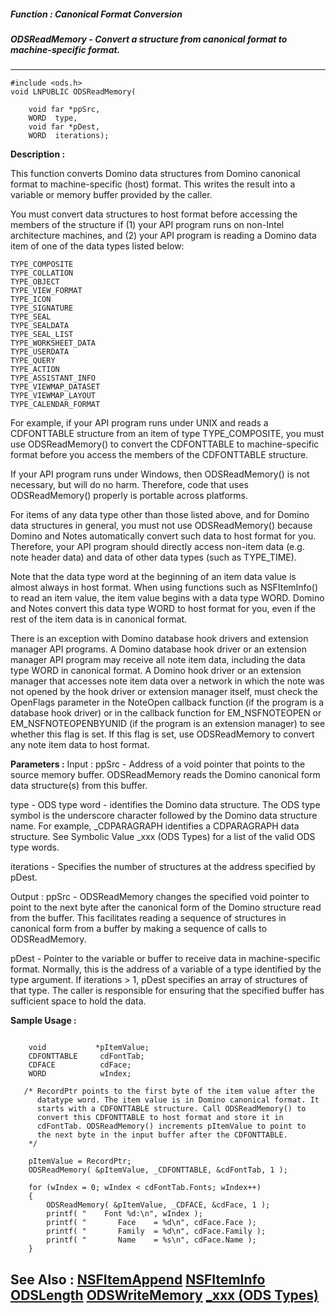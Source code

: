 ##### Function : Canonical Format Conversion
##### ODSReadMemory - Convert a structure from canonical format to machine-specific format.
---
```
#include <ods.h>
void LNPUBLIC ODSReadMemory(

	void far *ppSrc,
	WORD  type,
	void far *pDest,
	WORD  iterations);
```
**Description :**

This function converts Domino data structures from Domino canonical format to 
machine-specific (host) format. This writes the result into a variable or 
memory buffer provided by the caller.

You must convert data structures to host format before accessing the members of 
the structure if (1) your API program runs on non-Intel architecture machines, 
and (2) your API program is reading a Domino data item of one of the data types 
listed below:

    TYPE_COMPOSITE
    TYPE_COLLATION
    TYPE_OBJECT
    TYPE_VIEW_FORMAT
    TYPE_ICON
    TYPE_SIGNATURE
    TYPE_SEAL
    TYPE_SEALDATA
    TYPE_SEAL_LIST
    TYPE_WORKSHEET_DATA
    TYPE_USERDATA
    TYPE_QUERY
    TYPE_ACTION
    TYPE_ASSISTANT_INFO
    TYPE_VIEWMAP_DATASET
    TYPE_VIEWMAP_LAYOUT
    TYPE_CALENDAR_FORMAT

For example, if your API program runs under UNIX and reads a CDFONTTABLE 
structure from an item of type TYPE_COMPOSITE, you must use ODSReadMemory() to 
convert the CDFONTTABLE to machine-specific format before you access the 
members of the CDFONTTABLE structure.

If your API program runs under Windows, then ODSReadMemory() is not necessary, 
but will do no harm. Therefore, code that uses ODSReadMemory() properly is 
portable across platforms.

For items of any data type other than those listed above, and for Domino data 
structures in general, you must not use ODSReadMemory() because Domino and 
Notes automatically convert such data to host format for you. Therefore, your 
API program should directly access non-item data (e.g. note header data) and 
data of other data types (such as TYPE_TIME).

Note that the data type word at the beginning of an item data value is almost 
always in host format. When using functions such as NSFItemInfo() to read an 
item value, the item value begins with a data type WORD. Domino and Notes 
convert this data type WORD to host format for you, even if the rest of the 
item data is in canonical format.  

There is an exception with Domino database hook drivers and extension manager 
API programs.  A Domino database hook driver or an extension manager API 
program may receive all note item data, including the data type WORD in 
canonical format.  A Domino hook driver or an extension manager that accesses 
note item data over a network in which the note was not opened by the hook 
driver or extension manager itself, must check the OpenFlags parameter in the 
NoteOpen callback function (if the program is a database hook driver) or in the 
callback function for EM_NSFNOTEOPEN or EM_NSFNOTEOPENBYUNID (if the program is 
an extension manager) to see whether this flag is set. If this flag is set, use 
ODSReadMemory to convert any note item data to host format.


**Parameters :**
Input :
ppSrc  -  Address of a void pointer that points to the source memory buffer.  ODSReadMemory reads the Domino canonical form data structure(s) from this buffer.

type  -  ODS type word - identifies the Domino data structure.  The ODS type symbol is the underscore character followed by the Domino data structure name. For example,  _CDPARAGRAPH identifies a CDPARAGRAPH data structure.  See Symbolic Value _xxx (ODS Types) for a list of the valid ODS type words.

iterations  -  Specifies the number of structures at the address specified by pDest.

Output :
ppSrc  -  ODSReadMemory changes the specified void pointer to point to the next byte after the canonical form of the Domino structure read from the buffer.  This facilitates reading a sequence of structures in canonical form from a buffer by making a sequence of calls to ODSReadMemory.

pDest  -  Pointer to the variable or buffer to receive data in machine-specific format.  Normally, this is the address of a variable of a type identified by the type argument.  If iterations > 1, pDest specifies an array of structures of that type.  The caller is responsible for ensuring that the specified buffer has sufficient space to hold the data.


**Sample Usage :**
```

    void           *pItemValue;
    CDFONTTABLE     cdFontTab;
    CDFACE          cdFace;
    WORD            wIndex;

   /* RecordPtr points to the first byte of the item value after the
      datatype word. The item value is in Domino canonical format. It
      starts with a CDFONTTABLE structure. Call ODSReadMemory() to
      convert this CDFONTTABLE to host format and store it in
      cdFontTab. ODSReadMemory() increments pItemValue to point to
      the next byte in the input buffer after the CDFONTTABLE.
    */

    pItemValue = RecordPtr;
    ODSReadMemory( &pItemValue, _CDFONTTABLE, &cdFontTab, 1 );

    for (wIndex = 0; wIndex < cdFontTab.Fonts; wIndex++)
    {
        ODSReadMemory( &pItemValue, _CDFACE, &cdFace, 1 );
        printf( "    Font %d:\n", wIndex );
        printf( "       Face    = %d\n", cdFace.Face );
        printf( "       Family  = %d\n", cdFace.Family );
        printf( "       Name    = %s\n", cdFace.Name );
    }
```
**See Also :**
[NSFItemAppend](/reference/Func/NSFItemAppend)
[NSFItemInfo](/reference/Func/NSFItemInfo)
[ODSLength](/reference/Func/ODSLength)
[ODSWriteMemory](/reference/Func/ODSWriteMemory)
[_xxx (ODS Types)](/reference/Symb/_xxx (ODS Types))
---
